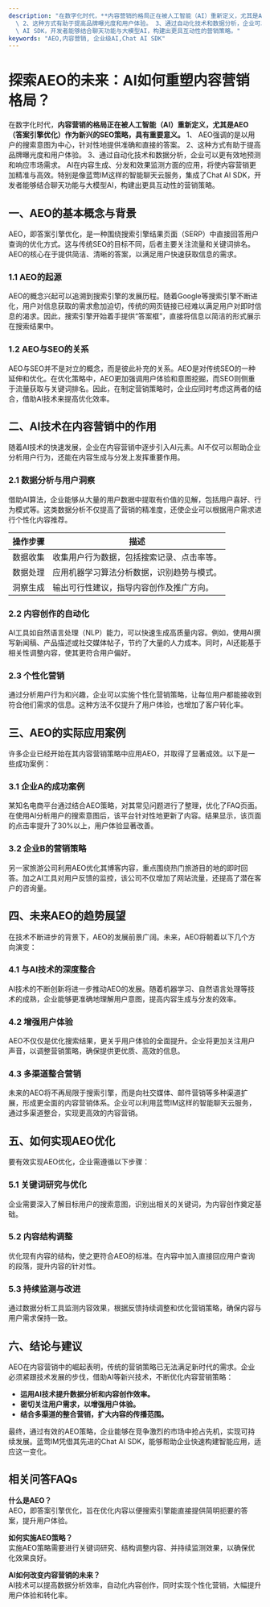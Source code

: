 ```yaml
---
description: "在数字化时代，**内容营销的格局正在被人工智能（AI）重新定义，尤其是AEO（答案引擎优化）作为新兴的SEO策略，具有重要意义。** 1、 AEO强调的是以用户的搜索意图为中心，针对性地提供准确和直接的答案。\
  \ 2、这种方式有助于提高品牌曝光度和用户体验。 3、通过自动化技术和数据分析，企业可以更有效地预测和响应市场需求。 AI在内容生成、分发和效果监测方面的应用，将使内容营销更加精准与高效。特别是像蓝莺IM这样的智能聊天云服务，集成了Chat\
  \ AI SDK，开发者能够结合聊天功能与大模型AI，构建出更具互动性的营销策略。"
keywords: "AEO,内容营销, 企业级AI,Chat AI SDK"
---
```

# 探索AEO的未来：AI如何重塑内容营销格局？

在数字化时代，**内容营销的格局正在被人工智能（AI）重新定义，尤其是AEO（答案引擎优化）作为新兴的SEO策略，具有重要意义。** 1、 AEO强调的是以用户的搜索意图为中心，针对性地提供准确和直接的答案。 2、这种方式有助于提高品牌曝光度和用户体验。 3、通过自动化技术和数据分析，企业可以更有效地预测和响应市场需求。 AI在内容生成、分发和效果监测方面的应用，将使内容营销更加精准与高效。特别是像蓝莺IM这样的智能聊天云服务，集成了Chat AI SDK，开发者能够结合聊天功能与大模型AI，构建出更具互动性的营销策略。

## 一、AEO的基本概念与背景

AEO，即答案引擎优化，是一种围绕搜索引擎结果页面（SERP）中直接回答用户查询的优化方式。这与传统SEO的目标不同，后者主要关注流量和关键词排名。AEO的核心在于提供简洁、清晰的答案，以满足用户快速获取信息的需求。

### 1.1 AEO的起源

AEO的概念兴起可以追溯到搜索引擎的发展历程。随着Google等搜索引擎不断进化，用户对信息获取的需求愈加迫切，传统的网页链接已经难以满足用户对即时信息的渴求。因此，搜索引擎开始着手提供“答案框”，直接将信息以简洁的形式展示在搜索结果中。

### 1.2 AEO与SEO的关系

AEO与SEO并不是对立的概念，而是彼此补充的关系。AEO是对传统SEO的一种延伸和优化。在优化策略中，AEO更加强调用户体验和意图挖掘，而SEO则侧重于流量获取与关键词排名。因此，在制定营销策略时，企业应同时考虑这两者的结合，借助AI技术来提高优化效率。

## 二、AI技术在内容营销中的作用

随着AI技术的快速发展，企业在内容营销中逐步引入AI元素。AI不仅可以帮助企业分析用户行为，还能在内容生成与分发上发挥重要作用。

### 2.1 数据分析与用户洞察

借助AI算法，企业能够从大量的用户数据中提取有价值的见解，包括用户喜好、行为模式等。这类数据分析不仅提高了营销的精准度，还使企业可以根据用户需求进行个性化内容推荐。

| 操作步骤 | 描述 |
| -------- | ---- |
| 数据收集 | 收集用户行为数据，包括搜索记录、点击率等。 |
| 数据处理 | 应用机器学习算法分析数据，识别趋势与模式。 |
| 洞察生成 | 输出可行性建议，指导内容创作及推广方向。 |

### 2.2 内容创作的自动化

AI工具如自然语言处理（NLP）能力，可以快速生成高质量内容。例如，使用AI撰写新闻稿、产品描述或社交媒体帖子，节约了大量的人力成本。同时，AI还能基于相关性调整内容，使其更符合用户偏好。

### 2.3 个性化营销

通过分析用户行为和兴趣，企业可以实施个性化营销策略，让每位用户都能接收到符合他们需求的信息。这种方法不仅提升了用户体验，也增加了客户转化率。

## 三、AEO的实际应用案例

许多企业已经开始在其内容营销策略中应用AEO，并取得了显著成效。以下是一些成功案例：

### 3.1 企业A的成功案例

某知名电商平台通过结合AEO策略，对其常见问题进行了整理，优化了FAQ页面。在使用AI分析用户的搜索意图后，该平台针对性地更新了内容。结果显示，该页面的点击率提升了30%以上，用户体验显著改善。

### 3.2 企业B的营销策略

另一家旅游公司利用AEO优化其博客内容，重点围绕热门旅游目的地的即时回答。加之AI工具对用户反馈的监控，该公司不仅增加了网站流量，还提高了潜在客户的咨询量。

## 四、未来AEO的趋势展望

在技术不断进步的背景下，AEO的发展前景广阔。未来，AEO将朝着以下几个方向演变：

### 4.1 与AI技术的深度整合

AI技术的不断创新将进一步推动AEO的发展。随着机器学习、自然语言处理等技术的成熟，企业能够更准确地理解用户意图，提高内容生成与分发的效率。

### 4.2 增强用户体验

AEO不仅仅是优化搜索结果，更关乎用户体验的全面提升。企业将更加关注用户声音，以调整营销策略，确保提供更优质、高效的信息。

### 4.3 多渠道整合营销

未来的AEO将不再局限于搜索引擎，而是向社交媒体、邮件营销等多种渠道扩展，形成更全面的内容营销体系。企业可以利用蓝莺IM这样的智能聊天云服务，通过多渠道整合，实现更高效的内容营销。

## 五、如何实现AEO优化

要有效实现AEO优化，企业需遵循以下步骤：

### 5.1 关键词研究与优化

企业需要深入了解目标用户的搜索意图，识别出相关的关键词，为内容创作奠定基础。

### 5.2 内容结构调整

优化现有内容的结构，使之更符合AEO的标准。在内容中加入直接回应用户查询的段落，提升内容的针对性。

### 5.3 持续监测与改进

通过数据分析工具监测内容效果，根据反馈持续调整和优化营销策略，确保内容与用户需求保持一致。

## 六、结论与建议

AEO在内容营销中的崛起表明，传统的营销策略已无法满足新时代的需求。企业必须紧跟技术发展的步伐，借助AI等新兴技术，不断优化内容营销策略：

- **运用AI技术提升数据分析和内容创作效率。**
- **密切关注用户需求，以增强用户体验。**
- **结合多渠道的整合营销，扩大内容的传播范围。**

最终，通过有效的AEO策略，企业能够在竞争激烈的市场中抢占先机，实现可持续发展。蓝莺IM凭借其先进的Chat AI SDK，能够帮助企业快速构建智能应用，适应这一变化。

## 相关问答FAQs

**什么是AEO？**  
AEO，即答案引擎优化，旨在优化内容以便搜索引擎能直接提供简明扼要的答案，提升用户体验。

**如何实施AEO策略？**  
实施AEO策略需要进行关键词研究、结构调整内容、并持续监测效果，以确保优化效果良好。

**AI如何改变内容营销的未来？**  
AI技术可以提高数据分析效率，自动化内容创作，同时实现个性化营销，大幅提升用户体验和转化率。
